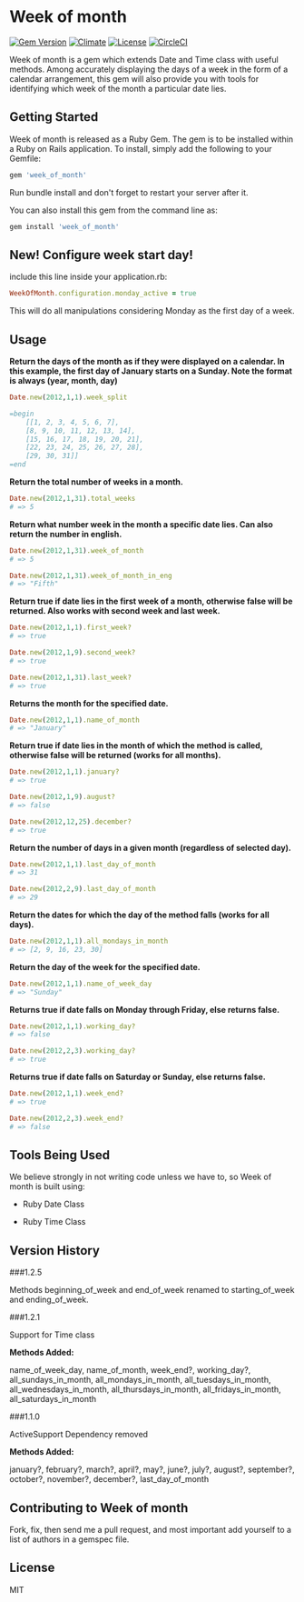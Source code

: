 # Week of month

[![Gem Version](https://badge.fury.io/rb/week_of_month.svg)][gem]
[![Climate](https://codeclimate.com/github/sachin87/week-of-month.png)][climate]
[![License](http://img.shields.io/license/MIT.png?color=green)][license]
[![CircleCI](https://circleci.com/gh/sachin87/week-of-month.svg?style=svg)](https://circleci.com/gh/sachin87/week-of-month)

[gem]: http://badge.fury.io/rb/week_of_month
[climate]: https://codeclimate.com/github/sachin87/week-of-month
[license]: http://opensource.org/licenses/MIT

Week of month is a gem which extends Date and Time class with useful methods. Among accurately displaying the days of a week in the form of a calendar arrangement, this gem will also provide you with tools for identifying which week of the month a particular date lies.

## Getting Started

Week of month is released as a Ruby Gem. The gem is to be installed within a Ruby
on Rails application. To install, simply add the following to your Gemfile:

```ruby
gem 'week_of_month'
```

Run bundle install and don't forget to restart your server after it.

You can also install this gem from the command line as:

```ruby
gem install 'week_of_month'
```
## New! Configure week start day!

include this line inside your application.rb:

```ruby
WeekOfMonth.configuration.monday_active = true
```
This will do all manipulations considering Monday as the first day of a week.
## Usage

**Return the days of the month as if they were displayed on a calendar. In this example, the first day of January starts on a Sunday. Note the format is always (year, month, day)**

```ruby
Date.new(2012,1,1).week_split

=begin
    [[1, 2, 3, 4, 5, 6, 7],
    [8, 9, 10, 11, 12, 13, 14],
    [15, 16, 17, 18, 19, 20, 21],
    [22, 23, 24, 25, 26, 27, 28],
    [29, 30, 31]]
=end
```
**Return the total number of weeks in a month.**

```ruby
Date.new(2012,1,31).total_weeks
# => 5
```

**Return what number week in the month a specific date lies. Can also return the number in english.**

```ruby
Date.new(2012,1,31).week_of_month
# => 5

Date.new(2012,1,31).week_of_month_in_eng
# => "Fifth"
```

**Return true if date lies in the first week of a month, otherwise false will be returned. Also works with second week and last week.**

```ruby
Date.new(2012,1,1).first_week?
# => true

Date.new(2012,1,9).second_week?
# => true

Date.new(2012,1,31).last_week?
# => true
```

**Returns the month for the specified date.**

```ruby
Date.new(2012,1,1).name_of_month
# => "January"
```

**Return true if date lies in the month of which the method is called, otherwise false will be returned (works for all months).**

```ruby
Date.new(2012,1,1).january?
# => true

Date.new(2012,1,9).august?
# => false

Date.new(2012,12,25).december?
# => true
```

**Return the number of days in a given month (regardless of selected day).**

```ruby
Date.new(2012,1,1).last_day_of_month
# => 31

Date.new(2012,2,9).last_day_of_month
# => 29
```

**Return the dates for which the day of the method falls (works for all days).**

```ruby
Date.new(2012,1,1).all_mondays_in_month
# => [2, 9, 16, 23, 30]
```

**Return the day of the week for the specified date.**

```ruby
Date.new(2012,1,1).name_of_week_day
# => "Sunday"
```

**Returns true if date falls on Monday through Friday, else returns false.**

```ruby
Date.new(2012,1,1).working_day?
# => false

Date.new(2012,2,3).working_day?
# => true
```

**Returns true if date falls on Saturday or Sunday, else returns false.**

```ruby
Date.new(2012,1,1).week_end?
# => true

Date.new(2012,2,3).week_end?
# => false
```





## Tools Being Used

We believe strongly in not writing code unless we have to, so Week of month is built using:

* Ruby Date Class

* Ruby Time Class

## Version History

###1.2.5

Methods beginning_of_week and end_of_week renamed to
starting_of_week and ending_of_week.

###1.2.1

Support for Time class

**Methods Added:**

name_of_week_day, name_of_month, week_end?, working_day?,
all_sundays_in_month, all_mondays_in_month, all_tuesdays_in_month,
all_wednesdays_in_month, all_thursdays_in_month, all_fridays_in_month,
all_saturdays_in_month

###1.1.0

ActiveSupport Dependency removed

**Methods Added:**

january?, february?, march?, april?, may?, june?, july?,
august?, september?, october?, november?, december?, last_day_of_month

## Contributing to Week of month

Fork, fix, then send me a pull request,
and most important add yourself to a list of authors in a gemspec file.

## License

MIT
